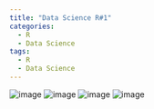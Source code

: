 ```yaml
---
title: "Data Science R#1"
categories:
  - R
  - Data Science
tags:
  - R
  - Data Science
---
```

![image](https://user-images.githubusercontent.com/79195793/124612202-1b14f980-dead-11eb-8af4-20ffd0afcb85.png)
![image](https://user-images.githubusercontent.com/79195793/124612279-29631580-dead-11eb-9c38-f836fff02082.png)
![image](https://user-images.githubusercontent.com/79195793/124612295-2d8f3300-dead-11eb-8a4d-aa6639850480.png)
![image](https://user-images.githubusercontent.com/79195793/124612322-308a2380-dead-11eb-90ff-cd999f4f1424.png)
